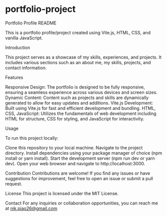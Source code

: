 # portfolio-project

Portfolio Profile README

This is a portfolio profile/project created using Vite.js, HTML, CSS, and vanilla JavaScript.

Introduction

This project serves as a showcase of my skills, experiences, and projects. It includes various sections such as an about me, my skills, projects, and contact information.

Features

Responsive Design: The portfolio is designed to be fully responsive, ensuring a seamless experience across various devices and screen sizes.
Dynamic Content: Content such as projects and skills are dynamically generated to allow for easy updates and additions.
Vite.js Development: Built using Vite.js for fast and efficient development and bundling.
HTML, CSS, JavaScript: Utilizes the fundamentals of web development including HTML for structure, CSS for styling, and JavaScript for interactivity.

Usage

To run this project locally:

Clone this repository to your local machine.
Navigate to the project directory.
Install dependencies using your package manager of choice (npm install or yarn install).
Start the development server (npm run dev or yarn dev).
Open your web browser and navigate to http://localhost:3000.


Contribution
Contributions are welcome! If you find any issues or have suggestions for improvement, feel free to open an issue or submit a pull request.

License
This project is licensed under the MIT License.

Contact
For any inquiries or collaboration opportunities, you can reach me at nik.piao26@gmail.com

